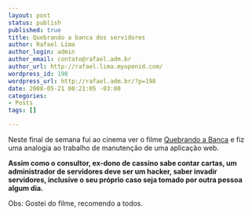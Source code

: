 ```yaml
--- 
layout: post
status: publish
published: true
title: Quebrando a banca dos servidores
author: Rafael Lima
author_login: admin
author_email: contato@rafael.adm.br
author_url: http://rafael.lima.myopenid.com/
wordpress_id: 198
wordpress_url: http://rafael.adm.br/?p=198
date: 2008-05-21 00:21:05 -03:00
categories: 
- Posts
tags: []

---
```

Neste final de semana fui ao cinema ver o filme <a href="http://www.youtube.com/watch?v=NGFoCtDUGy8">Quebrando a Banca</a> e fiz uma analogia ao trabalho de manuten&ccedil;&atilde;o de uma aplica&ccedil;&atilde;o web.

<strong>Assim como o consultor, ex-dono de cassino sabe contar cartas, um administrador de servidores deve ser um hacker, saber invadir servidores, inclusive o seu pr&oacute;prio caso seja tomado por outra pessoa algum dia.</strong>

Obs: Gostei do filme, recomendo a todos.

